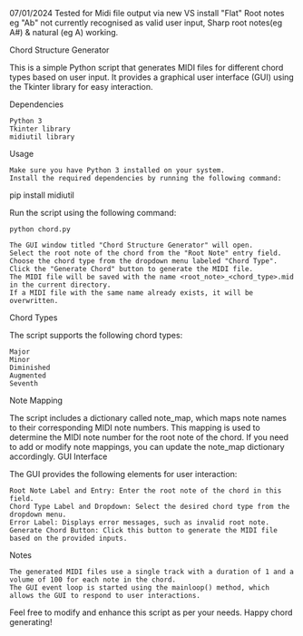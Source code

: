 07/01/2024 Tested for Midi file output via new VS install
"Flat" Root notes eg "Ab" not currently recognised as valid user input, Sharp root notes(eg A#) & natural (eg A) working.

Chord Structure Generator

This is a simple Python script that generates MIDI files for different chord types based on user input. It provides a graphical user interface (GUI) using the Tkinter library for easy interaction.

Dependencies

    Python 3
    Tkinter library
    midiutil library

Usage

    Make sure you have Python 3 installed on your system.
    Install the required dependencies by running the following command:

pip install midiutil

Run the script using the following command:

    python chord.py

    The GUI window titled "Chord Structure Generator" will open.
    Select the root note of the chord from the "Root Note" entry field.
    Choose the chord type from the dropdown menu labeled "Chord Type".
    Click the "Generate Chord" button to generate the MIDI file.
    The MIDI file will be saved with the name <root_note>_<chord_type>.mid in the current directory.
    If a MIDI file with the same name already exists, it will be overwritten.

Chord Types

The script supports the following chord types:

    Major
    Minor
    Diminished
    Augmented
    Seventh

Note Mapping

The script includes a dictionary called note_map, which maps note names to their corresponding MIDI note numbers. This mapping is used to determine the MIDI note number for the root note of the chord. If you need to add or modify note mappings, you can update the note_map dictionary accordingly.
GUI Interface

The GUI provides the following elements for user interaction:

    Root Note Label and Entry: Enter the root note of the chord in this field.
    Chord Type Label and Dropdown: Select the desired chord type from the dropdown menu.
    Error Label: Displays error messages, such as invalid root note.
    Generate Chord Button: Click this button to generate the MIDI file based on the provided inputs.

Notes

    The generated MIDI files use a single track with a duration of 1 and a volume of 100 for each note in the chord.
    The GUI event loop is started using the mainloop() method, which allows the GUI to respond to user interactions.

Feel free to modify and enhance this script as per your needs. Happy chord generating!
